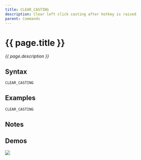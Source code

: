```yaml
---
title: CLEAR_CASTING
description: Clear left click casting after hotkey is raised
parent: Commands
---
```


# {{ page.title }}

_{{ page.description }}_

## Syntax

```java
CLEAR_CASTING 
```

## Examples

```java
CLEAR_CASTING
```

## Notes


## Demos

![](N/A)

